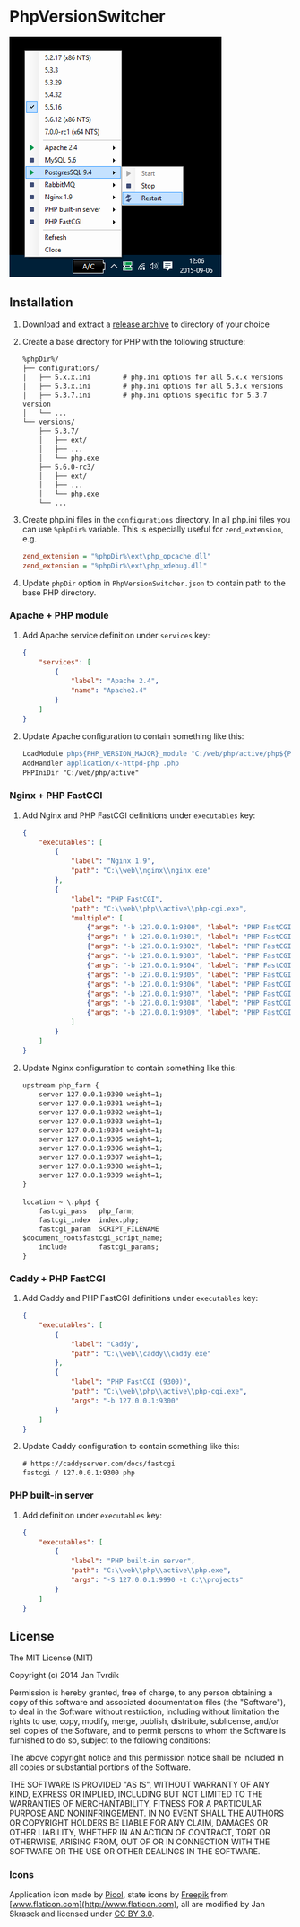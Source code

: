 # PhpVersionSwitcher

![PhpVersionSwitcher screenshot](docs/assets/screenshot.png)


## Installation

1. Download and extract a [release archive](https://github.com/JanTvrdik/PhpVersionSwitcher/releases) to directory of your choice

2. Create a base directory for PHP with the following structure:
	~~~
	%phpDir%/
	├── configurations/
	│   ├── 5.x.x.ini        # php.ini options for all 5.x.x versions
	│   ├── 5.3.x.ini        # php.ini options for all 5.3.x versions
	│   ├── 5.3.7.ini        # php.ini options specific for 5.3.7 version
	│   └── ...
	└── versions/
	    ├── 5.3.7/
	    │   ├── ext/
	    │   ├── ...
	    │   └── php.exe
	    ├── 5.6.0-rc3/
	    │   ├── ext/
	    │   ├── ...
	    │   └── php.exe
	    └── ...
	~~~

3. Create php.ini files in the `configurations` directory. In all php.ini files you can use `%phpDir%` variable. This is especially useful for `zend_extension`, e.g.
	~~~ini
	zend_extension = "%phpDir%\ext\php_opcache.dll"
	zend_extension = "%phpDir%\ext\php_xdebug.dll"
	~~~

4. Update `phpDir` option in `PhpVersionSwitcher.json` to contain path to the base PHP directory.


### Apache + PHP module

1. Add Apache service definition under `services` key:
	~~~json
	{
		"services": [
			{
				"label": "Apache 2.4",
				"name": "Apache2.4"
			}
		]
	}
	~~~

2. Update Apache configuration to contain something like this:
	~~~apache
	LoadModule php${PHP_VERSION_MAJOR}_module "C:/web/php/active/php${PHP_VERSION_MAJOR}apache2_4.dll"
	AddHandler application/x-httpd-php .php
	PHPIniDir "C:/web/php/active"
	~~~


### Nginx + PHP FastCGI

1. Add Nginx and PHP FastCGI definitions under `executables` key:
	~~~json
	{
		"executables": [
			{
				"label": "Nginx 1.9",
				"path": "C:\\web\\nginx\\nginx.exe"
			},
			{
				"label": "PHP FastCGI",
				"path": "C:\\web\\php\\active\\php-cgi.exe",
				"multiple": [
					{"args": "-b 127.0.0.1:9300", "label": "PHP FastCGI (9300)"},
					{"args": "-b 127.0.0.1:9301", "label": "PHP FastCGI (9301)"},
					{"args": "-b 127.0.0.1:9302", "label": "PHP FastCGI (9302)"},
					{"args": "-b 127.0.0.1:9303", "label": "PHP FastCGI (9303)"},
					{"args": "-b 127.0.0.1:9304", "label": "PHP FastCGI (9304)"},
					{"args": "-b 127.0.0.1:9305", "label": "PHP FastCGI (9305)"},
					{"args": "-b 127.0.0.1:9306", "label": "PHP FastCGI (9306)"},
					{"args": "-b 127.0.0.1:9307", "label": "PHP FastCGI (9307)"},
					{"args": "-b 127.0.0.1:9308", "label": "PHP FastCGI (9308)"},
					{"args": "-b 127.0.0.1:9309", "label": "PHP FastCGI (9309)"}
				]
			}
		]
	}
	~~~

2. Update Nginx configuration to contain something like this:
	~~~nginx
	upstream php_farm {
		server 127.0.0.1:9300 weight=1;
		server 127.0.0.1:9301 weight=1;
		server 127.0.0.1:9302 weight=1;
		server 127.0.0.1:9303 weight=1;
		server 127.0.0.1:9304 weight=1;
		server 127.0.0.1:9305 weight=1;
		server 127.0.0.1:9306 weight=1;
		server 127.0.0.1:9307 weight=1;
		server 127.0.0.1:9308 weight=1;
		server 127.0.0.1:9309 weight=1;
	}

	location ~ \.php$ {
		fastcgi_pass   php_farm;
		fastcgi_index  index.php;
		fastcgi_param  SCRIPT_FILENAME  $document_root$fastcgi_script_name;
		include        fastcgi_params;
	}
	~~~


### Caddy + PHP FastCGI

1. Add Caddy and PHP FastCGI definitions under `executables` key:
	~~~json
	{
		"executables": [
			{
				"label": "Caddy",
				"path": "C:\\web\\caddy\\caddy.exe"
			},
			{
				"label": "PHP FastCGI (9300)",
				"path": "C:\\web\\php\\active\\php-cgi.exe",
				"args": "-b 127.0.0.1:9300"
			}
		]
	}
	~~~

2. Update Caddy configuration to contain something like this:
	~~~nginx
	# https://caddyserver.com/docs/fastcgi
	fastcgi / 127.0.0.1:9300 php
	~~~


### PHP built-in server

1. Add definition under `executables` key:

	~~~json
	{
		"executables": [
			{
				"label": "PHP built-in server",
				"path": "C:\\web\\php\\active\\php.exe",
				"args": "-S 127.0.0.1:9990 -t C:\\projects"
			}
		]
	}
	~~~


## License

The MIT License (MIT)

Copyright (c) 2014 Jan Tvrdík

Permission is hereby granted, free of charge, to any person obtaining a copy
 of this software and associated documentation files (the "Software"), to deal
 in the Software without restriction, including without limitation the rights
 to use, copy, modify, merge, publish, distribute, sublicense, and/or sell
 copies of the Software, and to permit persons to whom the Software is
 furnished to do so, subject to the following conditions:

The above copyright notice and this permission notice shall be included in
 all copies or substantial portions of the Software.

THE SOFTWARE IS PROVIDED "AS IS", WITHOUT WARRANTY OF ANY KIND, EXPRESS OR
 IMPLIED, INCLUDING BUT NOT LIMITED TO THE WARRANTIES OF MERCHANTABILITY,
 FITNESS FOR A PARTICULAR PURPOSE AND NONINFRINGEMENT. IN NO EVENT SHALL THE
 AUTHORS OR COPYRIGHT HOLDERS BE LIABLE FOR ANY CLAIM, DAMAGES OR OTHER
 LIABILITY, WHETHER IN AN ACTION OF CONTRACT, TORT OR OTHERWISE, ARISING FROM,
 OUT OF OR IN CONNECTION WITH THE SOFTWARE OR THE USE OR OTHER DEALINGS IN
 THE SOFTWARE.


### Icons

Application icon made by [Picol](http://picol.org), state icons by [Freepik](http://www.freepik.com)
 from [www.flaticon.com](http://www.flaticon.com), all are modified by Jan Skrasek and licensed
 under [CC BY 3.0](http://creativecommons.org/licenses/by/3.0/).
